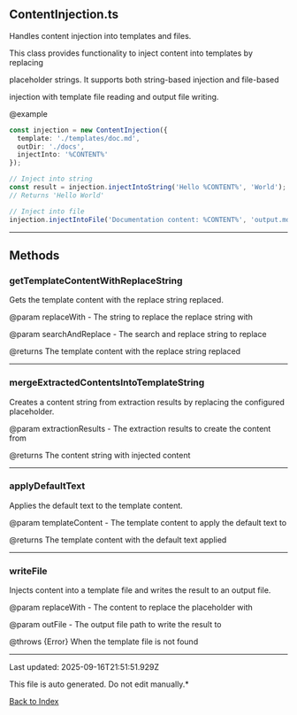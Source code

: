 ## ContentInjection.ts





 Handles content injection into templates and files.



 This class provides functionality to inject content into templates by replacing

 placeholder strings. It supports both string-based injection and file-based

 injection with template file reading and output file writing.



 @example

 ```typescript
 const injection = new ContentInjection({
   template: './templates/doc.md',
   outDir: './docs',
   injectInto: '%CONTENT%'
 });

 // Inject into string
 const result = injection.injectIntoString('Hello %CONTENT%', 'World');
 // Returns 'Hello World'

 // Inject into file
 injection.injectIntoFile('Documentation content: %CONTENT%', 'output.md');
 ```
 



---



## Methods



### **getTemplateContentWithReplaceString**

 Gets the template content with the replace string replaced.



 @param replaceWith - The string to replace the replace string with

 @param searchAndReplace - The search and replace string to replace

 @returns The template content with the replace string replaced

 



---



### **mergeExtractedContentsIntoTemplateString**

 Creates a content string from extraction results by replacing the configured placeholder.



 @param extractionResults - The extraction results to create the content from

 @returns The content string with injected content

 



---



### **applyDefaultText**

 Applies the default text to the template content.



 @param templateContent - The template content to apply the default text to

 @returns The template content with the default text applied

 



---



### **writeFile**

 Injects content into a template file and writes the result to an output file.



 @param replaceWith - The content to replace the placeholder with

 @param outFile - The output file path to write the result to

 @throws {Error} When the template file is not found

 



---



Last updated: 2025-09-16T21:51:51.929Z



This file is auto generated. Do not edit manually.*



[Back to Index](./index.md)